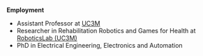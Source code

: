 **Employment**

- Assistant Professor at [UC3M](https://www.uc3m.es)
- Researcher in Rehabilitation Robotics and Games for Health at [RoboticsLab (UC3M)](http://roboticslab.uc3m.es/roboticslab/people/e-d-ona)
- PhD in Electrical Engineering, Electronics and Automation

<!-- - [CV (html)](cv/EdwinDanielOña_CV.html) / [CV (pdf)](cv/EdwinDanielOña_CV.pdf)-->
